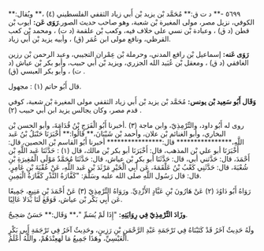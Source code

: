 ٥٦٩٩ -** د ت ق:** مُحَمَّد بْن يزيد بْن أَبي زياد الثقفي الفلسطيني (٤) ،** ويُقال:** الكوفي، نزيل مصر، مولى المغيرة بْن شعبة، وهو صاحب حديث الصور.**رَوَى عَن:** ايوب بْن قطن (د ق) ، وعبادة بْن نسي على خلاف فيه، وكعب بْن علقمة (د ت) ، ومحمد بْن كعب القرظي، ونافع مولى ابن عُمَر (ق) ، وأبيه يزيد بْن أَبي زياد.

**رَوَى عَنه:** إسماعيل بْن رافع المدني، وحرملة بْن عِمْران التجيبي، وعبد الرحمن بْن رزين الغافقي (د ق) ، ومعقل بْن عُبَيد الله الجزري، ويزيد بْن أَبي حبيب، وأبو بكر بْن عياش (د ت) ، وأبو بكر العبسي (ق) .

قال أَبُو حاتم (١) : مجهول.

**وَقَال أَبُو سَعِيد بْن يونس:** مُحَمَّد بْن يزيد بْن أَبي زياد الثقفي مولى المغيرة بْن شعبة، كوفي قدم مصر، وكان يجالس يزيد ابن أَبي حبيب (٢) .

روى له أَبُو داود، والتِّرْمِذِيّ، وابن ماجة (٣) .أخبرنا أَبُو الْفَرَجِ بْنُ قُدَامَةَ، وأبو الحسن بْن البخاري، وأبو الغنائم بْن علان، وأحمد بْن شَيْبَانَ،** قَالُوا:** أَخْبَرَنَا حَنْبَلُ بْنُ عَبد اللَّهِ،**************** قال:**************** أخبرنا أَبُو القاسم بْن الحصين، قال: أَخْبَرَنَا أبو علي بْن المذهب، قال: أَخْبَرَنَا أبو بكر بْن مالك، قال (١) : حَدَّثَنَا عَبد اللَّهِ بْن أَحْمَدَ، قال: حَدَّثني أبي، قال: حَدَّثَنَا أبو بكر بْن عياش، قال: حَدَّثَنَا مُحَمَّدٌ مَوْلَى الْمُغِيرَةِ بْنِ شُعْبَةَ، قال: حَدَّثَنِي كَعْبُ بْنُ عَلْقَمَةَ، عَن أَبِي الْخَيْرِ مَرْثَدَ بْنِ عَبد اللَّهِ، عَنْ عُقْبَةَ بْنِ عَامِرٍ، قال: قال رَسُول اللَّهِ صلى الله عليه وسَلَّمَ: "كَفَّارَةُ النَّذْرِ كَفَّارَةُ الْيَمِينِ.

رَوَاهُ أَبُو دَاوُدَ (٢) عَنْ هَارُونَ بْنِ عَبَّادٍ الأَزْدِيِّ. ورَوَاهُ التِّرْمِذِيّ (٣) عَنْ أَحْمَدَ بْنِ مَنِيعٍ، جَمِيعًا عَن أَبِي بَكْر بْن عياش، فَوَقَعَ لَنَا بَدَلا عَالِيًا.

**وزَادَ التِّرْمِذِيّ فِي رِوَايَتِهِ:** "إِذَا لَمْ يُسَمِّ "،** وَقَال:** حَسَنٌ صَحِيحٌ.

ولَهُ حَدِيثٌ آخَرُ قَدْ كَتَبْنَاهُ فِي تَرْجَمَةِ عَبْدِ الرَّحْمَنِ بْنِ رَزِينٍ، وحَدِيثٌ آخَرُ فِي تَرْجَمَةِ أَبِي بَكْرٍ الْعَبْسِيِّ، وهَذَا جَمِيعُ مَا لهعِنْدَهُمْ، واللَّهُ أَعْلَمُ.
